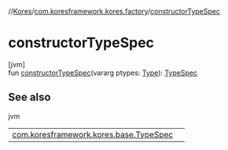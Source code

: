 //[Kores](../../index.md)/[com.koresframework.kores.factory](index.md)/[constructorTypeSpec](constructor-type-spec.md)

# constructorTypeSpec

[jvm]\
fun [constructorTypeSpec](constructor-type-spec.md)(vararg ptypes: [Type](https://docs.oracle.com/javase/8/docs/api/java/lang/reflect/Type.html)): [TypeSpec](../com.koresframework.kores.base/-type-spec/index.md)

## See also

jvm

| | |
|---|---|
| [com.koresframework.kores.base.TypeSpec](../com.koresframework.kores.base/-type-spec/index.md) |  |
